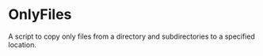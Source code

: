 # OnlyFiles
A script to copy only files from a directory and subdirectories to a specified location.
